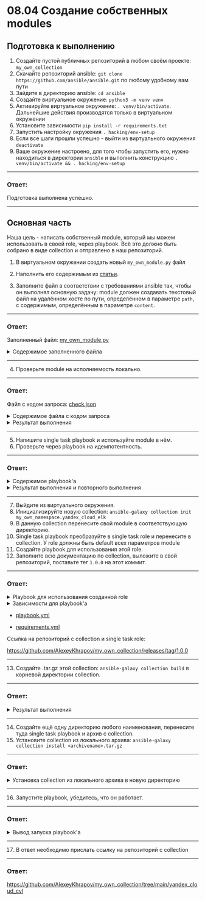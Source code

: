 # 08.04 Создание собственных modules

## Подготовка к выполнению
1. Создайте пустой публичных репозиторий в любом своём проекте: `my_own_collection`
2. Скачайте репозиторий ansible: `git clone https://github.com/ansible/ansible.git` по любому удобному вам пути
3. Зайдите в директорию ansible: `cd ansible`
4. Создайте виртуальное окружение: `python3 -m venv venv`
5. Активируйте виртуальное окружение: `. venv/bin/activate`. Дальнейшие действия производятся только в виртуальном окружении
6. Установите зависимости `pip install -r requirements.txt`
7. Запустить настройку окружения `. hacking/env-setup`
8. Если все шаги прошли успешно - выйти из виртуального окружения `deactivate`
9. Ваше окружение настроено, для того чтобы запустить его, нужно находиться в директории `ansible` и выполнить конструкцию `. venv/bin/activate && . hacking/env-setup`

---

### **Ответ:**

Подготовка выполнена успешно.

---

## Основная часть

Наша цель - написать собственный module, который мы можем использовать в своей role, через playbook. Всё это должно быть собрано в виде collection и отправлено в наш репозиторий.

1. В виртуальном окружении создать новый `my_own_module.py` файл
2. Наполнить его содержимым из [статьи](https://docs.ansible.com/ansible/latest/dev_guide/developing_modules_general.html#creating-a-module).

3. Заполните файл в соответствии с требованиями ansible так, чтобы он выполнял основную задачу: module должен создавать текстовый файл на удалённом хосте по пути, определённом в параметре `path`, с содержимым, определённым в параметре `content`.
---
### **Ответ:**

Заполненный файл: [my_own_module.py](./src/my_own_module.py)

<details><summary>Содержимое заполненного файла</summary>

```python
#!/usr/bin/python

# Copyright: (c) 2018, Terry Jones <terry.jones@example.org>
# GNU General Public License v3.0+ (see COPYING or https://www.gnu.org/licenses/gpl-3.0.txt)
from __future__ import (absolute_import, division, print_function)
__metaclass__ = type

DOCUMENTATION = r'''
---
module: my_own_module

short_description: This is my own module

# If this is part of a collection, you need to use semantic versioning,
# i.e. the version is of the form "2.5.0" and not "2.4".
version_added: "1.0.0"

description: This is my own module as part of the homework 08-ansible-06-module.

options:
    name:
        description: This is the message to send to the test module.
        required: true
        type: str
    new:
        description:
            - Control to demo if the result of this module is changed or not.
            - Parameter description can be a list as well.
        required: false
        type: bool
# Specify this value according to your collection
# in format of namespace.collection.doc_fragment_name
extends_documentation_fragment:
    - my_namespace.my_collection.my_doc_fragment_name
author:
    - Alexey Khrapov (@AlexeyKhrapov)
'''

EXAMPLES = r'''
# Pass in a message
- name: Test with a message
  my_namespace.my_collection.my_test:
    name: hello world
# pass in a message and have changed true
- name: Test with a message and changed output
  my_namespace.my_collection.my_test:
    name: hello world
    new: true
# fail the module
- name: Test failure of the module
  my_namespace.my_collection.my_test:
    name: fail me
'''

RETURN = r'''
# These are examples of possible return values, and in general should use other names for return values.
original_message:
    description: The original name param that was passed in.
    type: str
    returned: always
    sample: 'hello world'
message:
    description: The output message that the test module generates.
    type: str
    returned: always
    sample: 'goodbye'
'''

from ansible.module_utils.basic import AnsibleModule
import os

def run_module():
    # define available arguments/parameters a user can pass to the module
    module_args = {
        'path': {type: 'str', 'required': True},
        'content': {type: 'str', 'required': False, 'default': "Hello world!" }
    }

    # seed the result dict in the object
    # we primarily care about changed and state
    # changed is if this module effectively modified the target
    # state will include any data that you want your module to pass back
    # for consumption, for example, in a subsequent task
    result = {
        'changed': False
    }

    # the AnsibleModule object will be our abstraction working with Ansible
    # this includes instantiation, a couple of common attr would be the
    # args/params passed to the execution, as well as if the module
    # supports check mode
    module = AnsibleModule(
        argument_spec=module_args,
        supports_check_mode=True
    )

    # if the user is working with this module in only check mode we do not
    # want to make any changes to the environment, just return the current
    # state with no modifications
    if module.check_mode:
        module.exit_json(**result)

    # manipulate or modify the state as needed (this is going to be the
    # part where your module will do what it needs to do)
    # result['original_message'] = module.params['name']
    # result['message'] = 'goodbye'

    # use whatever logic you need to determine whether or not this module
    # made any modifications to your target
    # if module.params['new']:
    #     result['changed'] = True

    if not(os.path.exists(module.params['path']) 
    and os.path.isfile(module.params['path'])
    and open(module.params['path'],'r').read() == module.params['content']):
        try:
            with open(module.params['path'], 'w') as file:
                file.write(module.params['content'])
                result['changed'] = True
        except Exception as e:
            module.fail_json(msg=f"Something gone wrong: {e}", **result)

    # during the execution of the module, if there is an exception or a
    # conditional state that effectively causes a failure, run
    # AnsibleModule.fail_json() to pass in the message and the result
    if module.params['path'] == 'fail me':
        module.fail_json(msg='You requested this to fail', **result)

    # in the event of a successful module execution, you will want to
    # simple AnsibleModule.exit_json(), passing the key/value results
    module.exit_json(**result)


def main():
    run_module()


if __name__ == '__main__':
    main()
```

</details>

---

4. Проверьте module на исполняемость локально.

---
### **Ответ:**

Файл с кодом запроса: [check.json](./src/check.json)

<details><summary>Содержимое файла с кодом запроса</summary>

```json
{
    "ANSIBLE_MODULE_ARGS": {
        "path": "test_file.txt",
        "content": "I'm test content"
    }
}
```

</details>

<details><summary>Результат выполнения</summary>

```bash
(venv) kad@g-deb-test:~/studing/ansible/ansible$ python -m ansible.modules.my_own_module checks/check.json 

{"changed": true, "invocation": {"module_args": {"path": "test_file.txt", "content": "I'm test content"}}}
(venv) kad@g-deb-test:~/studing/ansible/ansible$ python -m ansible.modules.my_own_module checks/check.json 

{"changed": false, "invocation": {"module_args": {"path": "test_file.txt", "content": "I'm test content"}}}
```
</details>

---

5. Напишите single task playbook и используйте module в нём.
6. Проверьте через playbook на идемпотентность.

---

### **Ответ:**

<details><summary>Содержимое playbook'а</summary>

```yaml
---
- name: my_own_module test
  hosts: localhost
  tasks:
  - name: my_own_module run
    my_own_module:
      path: './test_file.txt'
      content: "I'm test content"
```

</details>

<details><summary>Результат выполнения и повторного выполнения</summary>

```bash
(venv) kad@g-deb-test:~/studing/ansible/ansible$ ansible-playbook checks/test_module.yml 
[WARNING]: You are running the development version of Ansible. You should only run Ansible from "devel" if you are modifying the Ansible engine, or trying out features under development. This is a rapidly changing source of code and can become unstable at any point.
[WARNING]: No inventory was parsed, only implicit localhost is available
[WARNING]: provided hosts list is empty, only localhost is available. Note that the implicit localhost does not match 'all'

PLAY [my_own_module test] *********************************************************************************************************************************************************************************************************************************************************************************

TASK [Gathering Facts] ************************************************************************************************************************************************************************************************************************************************************************************
ok: [localhost]

TASK [my_own_module run] **********************************************************************************************************************************************************************************************************************************************************************************
changed: [localhost]

PLAY RECAP ************************************************************************************************************************************************************************************************************************************************************************************************
localhost                  : ok=2    changed=1    unreachable=0    failed=0    skipped=0    rescued=0    ignored=0   

(venv) kad@g-deb-test:~/studing/ansible/ansible$ ansible-playbook checks/test_module.yml 
[WARNING]: You are running the development version of Ansible. You should only run Ansible from "devel" if you are modifying the Ansible engine, or trying out features under development. This is a rapidly changing source of code and can become unstable at any point.
[WARNING]: No inventory was parsed, only implicit localhost is available
[WARNING]: provided hosts list is empty, only localhost is available. Note that the implicit localhost does not match 'all'

PLAY [my_own_module test] *********************************************************************************************************************************************************************************************************************************************************************************

TASK [Gathering Facts] ************************************************************************************************************************************************************************************************************************************************************************************
ok: [localhost]

TASK [my_own_module run] **********************************************************************************************************************************************************************************************************************************************************************************
ok: [localhost]

PLAY RECAP ************************************************************************************************************************************************************************************************************************************************************************************************
localhost                  : ok=2    changed=0    unreachable=0    failed=0    skipped=0    rescued=0    ignored=0  
```

</details>

---

7. Выйдите из виртуального окружения.
8. Инициализируйте новую collection: `ansible-galaxy collection init my_own_namespace.yandex_cloud_elk`
9. В данную collection перенесите свой module в соответствующую директорию.
10. Single task playbook преобразуйте в single task role и перенесите в collection. У role должны быть default всех параметров module
11. Создайте playbook для использования этой role.
12. Заполните всю документацию по collection, выложите в свой репозиторий, поставьте тег `1.0.0` на этот коммит.

---

### **Ответ:**

<details><summary>Playbook для использования созданной role</summary>>

```yaml
---
  - name: Collection playbook test
    hosts: localhost
    collections:
      - my_own_collection.yandex_cloud_cvl
    vars:
      - path: "./collection_test.txt"
      - content: "Test content"
    roles:
      - my_own_role
```

</details>

<details><summary>Зависимости для playbook'а</summary>>

```yaml
collections:
  - name: git@github.com:AlexeyKhrapov/my_own_collection.git#yandex_cloud_cvl
    type: git
    version: main
```

</details>

- [playbook.yml](./src/playbook.yml)

- [requirements.yml](./src/requirements.yml)

Ссылка на репозиторий с collection и single task role:

https://github.com/AlexeyKhrapov/my_own_collection/releases/tag/1.0.0

---

13. Создайте .tar.gz этой collection: `ansible-galaxy collection build` в корневой директории collection.

---

### **Ответ:**

<details><summary>Результат выполнения</summary>

```bash
kad@g-deb-test:~/studing/ansible/ansible/my_own_collection/yandex_cloud_cvl$ ansible-galaxy collection build
[WARNING]: You are running the development version of Ansible. You should only run Ansible from "devel" if you are modifying the Ansible engine, or trying out features under development. This is a rapidly changing source of code and can become unstable at any point.
Created collection for my_own_collection.yandex_cloud_cvl at /home/kad/studing/ansible/ansible/my_own_collection/yandex_cloud_cvl/my_own_collection-yandex_cloud_cvl-1.0.0.tar.gz
```
</details>

---

14. Создайте ещё одну директорию любого наименования, перенесите туда single task playbook и архив c collection.
15. Установите collection из локального архива: `ansible-galaxy collection install <archivename>.tar.gz`

---

### **Ответ:**

<details><summary>Установка collection из локального архива в новую директорию</summary>

```bash
kad@g-deb-test:~/studing/ansible/ansible/my_own_collection/yandex_cloud_cvl/tests$ ansible-galaxy collection install my_own_collection-yandex_cloud_cvl-1.0.0.tar.gz 
[WARNING]: You are running the development version of Ansible. You should only run Ansible from "devel" if you are modifying the Ansible engine, or trying out features under development. This is a rapidly changing source of code and can become unstable at any point.
Starting galaxy collection install process
Process install dependency map
Starting collection install process
Installing 'my_own_collection.yandex_cloud_cvl:1.0.0' to '/home/kad/.ansible/collections/ansible_collections/my_own_collection/yandex_cloud_cvl'
my_own_collection.yandex_cloud_cvl:1.0.0 was installed successfully
```
</details>

---

16. Запустите playbook, убедитесь, что он работает.

---

### **Ответ:**

<details><summary>Вывод запуска playbook'а</summary>

```bash
kad@g-deb-test:~/studing/ansible/ansible/my_own_collection/yandex_cloud_cvl/tests$ ansible-playbook playbook.yml 
[WARNING]: You are running the development version of Ansible. You should only run Ansible from "devel" if you are modifying the Ansible engine, or trying out features under development. This is a rapidly changing source of code and can become unstable at any point.
[WARNING]: No inventory was parsed, only implicit localhost is available
[WARNING]: provided hosts list is empty, only localhost is available. Note that the implicit localhost does not match 'all'

PLAY [Collection playbook test] ***********************************************************************************************************************************************************************************************************************************************

TASK [Gathering Facts] ********************************************************************************************************************************************************************************************************************************************************
ok: [localhost]

TASK [my_own_collection.yandex_cloud_cvl.my_own_role : my_own_role test] ******************************************************************************************************************************************************************************************************
changed: [localhost]

PLAY RECAP ********************************************************************************************************************************************************************************************************************************************************************
localhost                  : ok=2    changed=1    unreachable=0    failed=0    skipped=0    rescued=0    ignored=0   

kad@g-deb-test:~/studing/ansible/ansible/my_own_collection/yandex_cloud_cvl/tests$ ls -l
итого 20
-rw-r--r-- 1 kad kad   12 июл  3 17:08 collection_test.txt
-rw-r--r-- 1 kad kad 5661 июл  3 16:44 my_own_collection-yandex_cloud_cvl-1.0.0.tar.gz
-rw-r--r-- 1 kad kad  230 июл  3 16:58 playbook.yml
-rw-r--r-- 1 kad kad  122 июл  3 16:57 requirements.yml
kad@g-deb-test:~/studing/ansible/ansible/my_own_collection/yandex_cloud_cvl/tests$ cat collection_test.txt 
Test content
```

</details>

---

17. В ответ необходимо прислать ссылку на репозиторий с collection

---

### **Ответ:**

https://github.com/AlexeyKhrapov/my_own_collection/tree/main/yandex_cloud_cvl